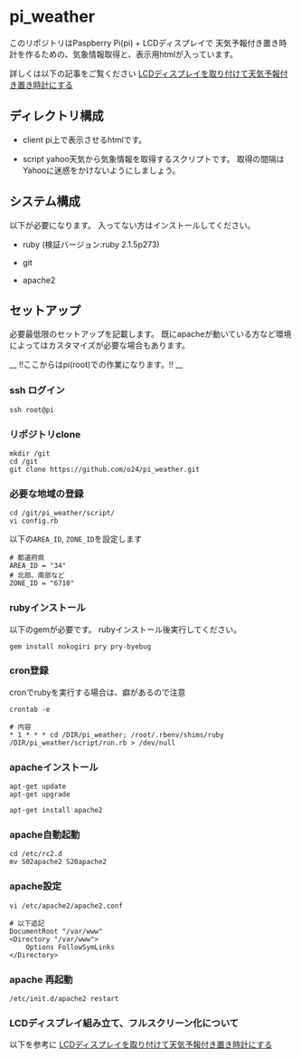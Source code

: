 # pi_weather
このリポジトリはPaspberry Pi(pi) + LCDディスプレイで 天気予報付き置き時計を作るための、気象情報取得と、表示用htmlが入っています。

詳しくは以下の記事をご覧ください
[LCDディスプレイを取り付けて天気予報付き置き時計にする](http://blog.o24.me/?p=749)

## ディレクトリ構成
* client
pi上で表示させるhtmlです。

* script
yahoo天気から気象情報を取得するスクリプトです。
取得の間隔はYahooに迷惑をかけないようにしましょう。

## システム構成
以下が必要になります。
入ってない方はインストールしてください。

* ruby (検証バージョン:ruby 2.1.5p273)

* git

* apache2

## セットアップ
必要最低限のセットアップを記載します。
既にapacheが動いている方など環境によってはカスタマイズが必要な場合もあります。

__ !!ここからはpi(root)での作業になります。!! __

### ssh ログイン
```
ssh root@pi
```

### リポジトリclone
```
mkdir /git
cd /git
git clone https://github.com/o24/pi_weather.git
```

### 必要な地域の登録
```
cd /git/pi_weather/script/
vi config.rb
```

以下の`AREA_ID`, `ZONE_ID`を設定します
```
# 都道府県
AREA_ID = "34"
# 北部、南部など
ZONE_ID = "6710"
```

### rubyインストール
以下のgemが必要です。
rubyインストール後実行してください。

```
gem install nokogiri pry pry-byebug
```

### cron登録
cronでrubyを実行する場合は、癖があるので注意
```
crontab -e

# 内容
* 1 * * * cd /DIR/pi_weather; /root/.rbenv/shims/ruby /DIR/pi_weather/script/run.rb > /dev/null
```

### apacheインストール
```
apt-get update
apt-get upgrade

apt-get install apache2

```

### apache自動起動
```
cd /etc/rc2.d
mv S02apache2 S20apache2
```

### apache設定

```
vi /etc/apache2/apache2.conf

```

```
# 以下追記
DocumentRoot "/var/www"
<Directory "/var/www">
    Options FollowSymLinks
</Directory>

```

### apache 再起動
```
/etc/init.d/apache2 restart
```

### LCDディスプレイ組み立て、フルスクリーン化について
以下を参考に
[LCDディスプレイを取り付けて天気予報付き置き時計にする](http://blog.o24.me/?p=749)
